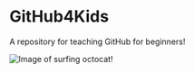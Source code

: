 # GitHub4Kids
A repository for teaching GitHub for beginners!

![Image of surfing octocat!](https://octodex.github.com/images/surftocat.png)
